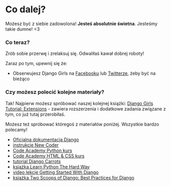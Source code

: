 # Co dalej?

Możesz być z siebie zadowolona! **Jesteś absolutnie świetna**. Jesteśmy takie dumne! <3

### Co teraz?

Zrób sobie przerwę i zrelaksuj się. Odwaliłaś kawał dobrej roboty!

Zaraz po tym, upewnij się że:

*   Obserwujesz Django Girls na [Facebooku][1] lub [Twitterze][2], żeby być na bieżąco

 [1]: http://facebook.com/djangogirls
 [2]: http://twitter.com/djangogirls

### Czy możesz polecić kolejne materiały?

Tak! Najpierw możesz spróbować naszej kolejnej książki: [Django Girls Tutorial: Extensions][3] - zawiera rozszerzenia i dodatkowe zadania związane z tym, co już tutaj przerobiłaś.

 [3]: http://djangogirls.gitbooks.io/django-girls-tutorial-extensions/

Możesz też spróbować któregoś z materiałów poniżej. Wszystkie bardzo polecamy!

- [Oficjalna dokumentacja Django][4]
- [instrukcje New Coder][5]
- [Code Academy Python kurs][6]
- [Code Academy HTML & CSS kurs][7]
- [tutorial Django Carrots][8]
- [książka Learn Python The Hard Way][9]
- [video lekcje Getting Started With Django][10]
- [książka Two Scoops of Django: Best Practices for Django][11]

 [4]: https://docs.djangoproject.com/en/1.6/intro/tutorial01/
 [5]: http://newcoder.io/tutorials/
 [6]: http://www.codecademy.com/en/tracks/python
 [7]: http://www.codecademy.com/tracks/web
 [8]: http://django.carrots.pl/en/
 [9]: http://learnpythonthehardway.org/book/
 [10]: http://gettingstartedwithdjango.com/
 [11]: http://twoscoopspress.org/products/two-scoops-of-django-1-6
